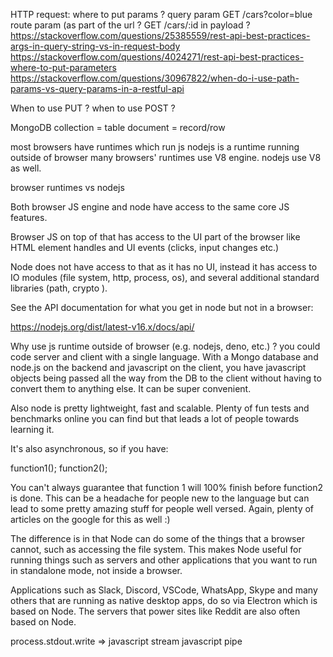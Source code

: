 
HTTP request: where to put params ?
 query param
 GET /cars?color=blue
 route param (as part of the url ?
 GET /cars/:id
 in payload ?
https://stackoverflow.com/questions/25385559/rest-api-best-practices-args-in-query-string-vs-in-request-body
https://stackoverflow.com/questions/4024271/rest-api-best-practices-where-to-put-parameters
https://stackoverflow.com/questions/30967822/when-do-i-use-path-params-vs-query-params-in-a-restful-api

When to use PUT ? when to use POST ?



MongoDB
collection = table
document = record/row


most browsers have runtimes which run js
nodejs is a runtime running outside of browser
many browsers' runtimes use V8 engine. nodejs use V8 as well.

browser runtimes vs nodejs

Both browser JS engine and node have access to the same core JS features.

Browser JS on top of that has access to the UI part of the browser like HTML element handles and UI events (clicks, input changes etc.)

Node does not have access to that as it has no UI, instead it has access to IO modules (file system, http, process, os), and several additional standard libraries (path, crypto ).

See the API documentation for what you get in node but not in a browser:

https://nodejs.org/dist/latest-v16.x/docs/api/


Why use js runtime outside of browser (e.g. nodejs, deno, etc.) ?
you could code server and client with a single language.
With a Mongo database and node.js on the backend and javascript on the client, you have javascript objects being passed all the way from the DB to the client without having to convert them to anything else. It can be super convenient.

Also node is pretty lightweight, fast and scalable. Plenty of fun tests and benchmarks online you can find but that leads a lot of people towards learning it.

It's also asynchronous, so if you have:

function1(); function2();

You can't always guarantee that function 1 will 100% finish before function2 is done. This can be a headache for people new to the language but can lead to some pretty amazing stuff for people well versed. Again, plenty of articles on the google for this as well :)

The difference is in that Node can do some of the things that a browser cannot, such as accessing the file system. This makes Node useful for running things such as servers and other applications that you want to run in standalone mode, not inside a browser.

Applications such as Slack, Discord, VSCode, WhatsApp, Skype and many others that are running as native desktop apps, do so via Electron which is based on Node. The servers that power sites like Reddit are also often based on Node.



process.stdout.write =>
javascript stream
javascript pipe
